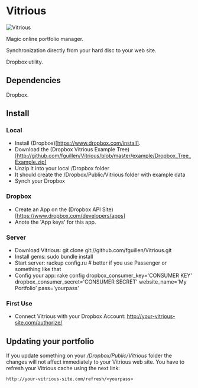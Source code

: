 # Vitrious
![Vitrious](http://farm5.static.flickr.com/4151/4987527096_2245385d8c.jpg)

Magic online portfolio manager.

Synchronization directly from your hard disc to your web site.

Dropbox utility.

## Dependencies

Dropbox.


## Install

### Local

* Install (Dropbox)[https://www.dropbox.com/install].
* Download the (Dropbox Vitrious Example Tree)[http://github.com/fguillen/Vitrious/blob/master/example/Dropbox_Tree_Example.zip]
* Unzip it into your local /Dropbox folder
* It should create the /Dropbox/Public/Vitrious folder with example data
* Synch your Dropbox

### Dropbox

* Create an App on the (Dropbox API Site)[https://www.dropbox.com/developers/apps]
* Anote the 'App keys' for this app.

### Server

* Download Vitrious:
    git clone git://github.com/fguillen/Vitrious.git
* Install gems:
    sudo bundle install
* Start server:
    rackup config.ru  # better if you use Passenger or something like that
* Config your app:
    rake config dropbox_consumer_key='CONSUMER KEY' dropbox_consumer_secret='CONSUMER SECRET' website_name='My Portfolio' pass='yourpass'
    

### First Use

* Connect Vitrious with your Dropbox Account:
    http://your-vitrious-site.com/authorize/<yourpass>


## Updating your portfolio

If you update something on your */Dropbox/Public/Vitrious* folder the changes will not affect immediately to your Vitrious web site. You have to refresh your Vitrious cache using the next link:

    http://your-vitrious-site.com/refresh/<yourpass>



